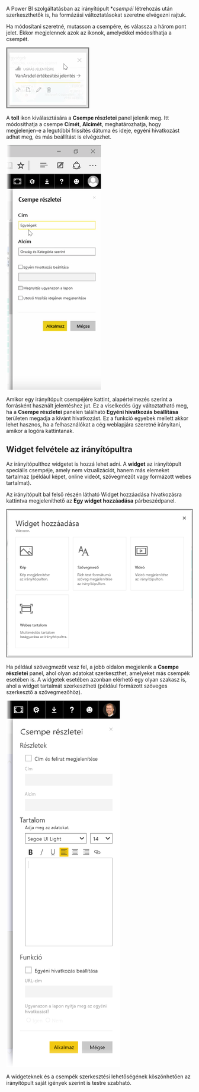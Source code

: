 A Power BI szolgáltatásban az irányítópult **csempéi* létrehozás után szerkeszthetők is, ha formázási változtatásokat szeretne elvégezni rajtuk.

Ha módosítani szeretné, mutasson a csempére, és válassza a három pont jelet. Ekkor megjelennek azok az ikonok, amelyekkel módosíthatja a csempét.

![](media/4-4d-change-tile-details/4-4d_1.png)

A **toll** ikon kiválasztására a **Csempe részletei** panel jelenik meg. Itt módosíthatja a csempe **Címét**, **Alcímét**, meghatározhatja, hogy megjelenjen-e a legutóbbi frissítés dátuma és ideje, egyéni hivatkozást adhat meg, és más beállítást is elvégezhet.

![](media/4-4d-change-tile-details/4-4d_2.png)

Amikor egy irányítópult csempéjére kattint, alapértelmezés szerint a forrásként használt jelentéshez jut. Ez a viselkedés úgy változtatható meg, ha a **Csempe részletei** panelen található **Egyéni hivatkozás beállítása** területen megadja a kívánt hivatkozást. Ez a funkció egyebek mellett akkor lehet hasznos, ha a felhasználókat a cég weblapjára szeretné irányítani, amikor a logóra kattintanak.

## <a name="add-widgets-to-your-dashboard"></a>Widget felvétele az irányítópultra
Az irányítópulthoz widgetet is hozzá lehet adni. A **widget** az irányítópult speciális csempéje, amely nem vizualizációt, hanem más elemeket tartalmaz (például képet, online videót, szövegmezőt vagy formázott webes tartalmat).

Az irányítópult bal felső részén látható Widget hozzáadása hivatkozásra kattintva megjeleníthető az **Egy widget hozzáadása** párbeszédpanel.

![](media/4-4d-change-tile-details/4-4d_3.png)

Ha például szövegmezőt vesz fel, a jobb oldalon megjelenik a **Csempe részletei** panel, ahol olyan adatokat szerkeszthet, amelyeket más csempék esetében is. A widgetek esetében azonban elérhető egy olyan szakasz is, ahol a widget tartalmát szerkesztheti (például formázott szöveges szerkesztő a szövegmezőhöz).

![](media/4-4d-change-tile-details/4-4d_4.png)

A widgeteknek és a csempék szerkesztési lehetőségének köszönhetően az irányítópult saját igények szerint is testre szabható.

